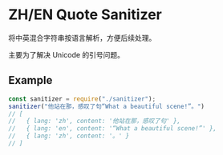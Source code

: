 # ZH/EN Quote Sanitizer

将中英混合字符串按语言解析，方便后续处理。

主要为了解决 Unicode 的引号问题。

## Example

```js
const sanitizer = require("./sanitizer");
sanitizer("他站在那，感叹了句“What a beautiful scene!”。")
// [
//   { lang: 'zh', content: '他站在那，感叹了句' },
//   { lang: 'en', content: '“What a beautiful scene!”' },
//   { lang: 'zh', content: '。' }
// ]
```
